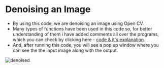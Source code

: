 # Denoising an Image

* By using this code, we are denoising an image using Open CV.
* Many types of functions have been used in this code so, for better understanding of them i have added comments all over the programs, which you can check by clicking here - [code & it's explanation](https://github.com/tb-rules10/CV-Zone/blob/branch-2/Image_Manipulations/Denoising%20an%20Image/Code.py).
* And, after running this code, you will see a pop up window where you can see the the input image along with the output.


![denoised](https://user-images.githubusercontent.com/58645688/138215038-d733699b-21c3-47a5-a19d-b4add6bb01e8.jpg)
